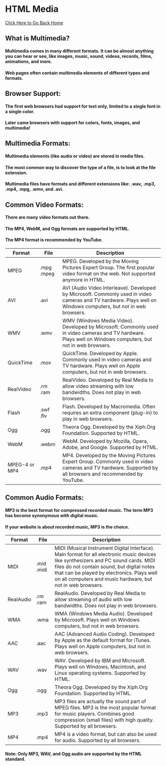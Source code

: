 # HTML Media
[Click Here to Go Back Home](https://github.com/rwn3x/1600-Final_Project/blob/main/HTMLMedia.md)

## What is Multimedia?
#### Multimedia comes in many different formats. It can be almost anything you can hear or see, like images, music, sound, videos, records, films, animations, and more.
#### Web pages often contain multimedia elements of different types and formats.

## Browser Support:
#### The first web browsers had support for text only, limited to a single font in a single color.
#### Later came browsers with support for colors, fonts, images, and multimedia!

## Multimedia Formats:
#### Multimedia elements (like audio or video) are stored in media files.
#### The most common way to discover the type of a file, is to look at the file extension.
#### Multimedia files have formats and different extensions like: .wav, .mp3, .mp4, .mpg, .wmv, and .avi.

## Common Video Formats:
#### There are many video formats out there.
#### The MP4, WebM, and Ogg formats are supported by HTML.
#### The MP4 format is recommended by YouTube.

| Format | File | Description |
| ------ | ----- | -----------|
| MPEG | .mpg .mpeg| MPEG. Developed by the Moving Pictures Expert Group. The first popular video format on the web. Not supported anymore in HTML. |
| AVI | .avi | AVI (Audio Video Interleave). Developed by Microsoft. Commonly used in video cameras and TV hardware. Plays well on Windows computers, but not in web browsers. |
| WMV | .wmv | WMV (Windows Media Video). Developed by Microsoft. Commonly used in video cameras and TV hardware. Plays well on Windows computers, but not in web browsers. |
| QuickTime | .mov | QuickTime. Developed by Apple. Commonly used in video cameras and TV hardware. Plays well on Apple computers, but not in web browsers. |
| RealVideo | .rm .ram | RealVideo. Developed by Real Media to allow video streaming with low bandwidths. Does not play in web browsers. |
| Flash | .swf .flv | Flash. Developed by Macromedia. Often requires an extra component (plug-in) to play in web browsers. |
| Ogg | .ogg | Theora Ogg. Developed by the Xiph.Org Foundation. Supported by HTML. |
| WebM | .webm | WebM. Developed by Mozilla, Opera, Adobe, and Google. Supported by HTML. |
| MPEG-4 or MP4 | .mp4 | MP4. Developed by the Moving Pictures Expert Group. Commonly used in video cameras and TV hardware. Supported by all browsers and  recommended by YouTube. |

## Common Audio Formats:
#### MP3 is the best format for compressed recorded music. The term MP3 has become synonymous with digital music.
#### If your website is about recorded music, MP3 is the choice.
| Format | File | Description |
| ------ | ----- | -----------|
| MIDI | .mid .midi | MIDI (Musical Instrument Digital Interface). Main format for all electronic music devices like synthesizers and PC sound cards. MIDI files do not contain sound, but digital notes that can be played by electronics. Plays well on all computers and music hardware, but not in web browsers. |
| RealAudio | .rm .ram | RealAudio. Developed by Real Media to allow streaming of audio with low bandwidths. Does not play in web browsers. |
| WMA | .wma | WMA (Windows Media Audio). Developed by Microsoft. Plays well on Windows computers, but not in web browsers. |
| AAC | .aac | AAC (Advanced Audio Coding). Developed by Apple as the default format for iTunes. Plays well on Apple computers, but not in web browsers. |
| WAV | .wav | WAV. Developed by IBM and Microsoft. Plays well on Windows, Macintosh, and Linux operating systems. Supported by HTML. |
| Ogg | .ogg | Theora Ogg. Developed by the Xiph.Org Foundation. Supported by HTML. |
| MP3 | .mp3 | MP3 files are actually the sound part of MPEG files. MP3 is the most popular format for music players. Combines good compression (small files) with high quality. Supported by all browsers. |
| MP4 | .mp4 | MP4 is a video format, but can also be used for audio. Supported by all browsers. |

#### Note: Only MP3, WAV, and Ogg audio are supported by the HTML standard.
